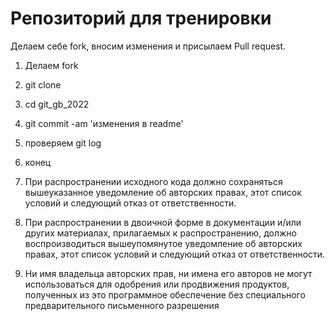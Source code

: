 # Репозиторий для тренировки

Делаем себе fork, вносим изменения и присылаем Pull request.
1. Делаем fork
2. git clone
3. cd git_gb_2022
4. git commit -am 'изменения  в readme'
5. проверяем git log
6. конец

1. При распространении исходного кода должно сохраняться вышеуказанное уведомление об авторских правах, этот
список условий и следующий отказ от ответственности.

2. При распространении в двоичной форме
в документации и/или других материалах, прилагаемых к распространению, должно воспроизводиться вышеупомянутое уведомление об авторских правах, этот список условий и следующий отказ
от ответственности.

3. Ни имя владельца авторских прав, ни имена его
авторов не могут использоваться для одобрения или продвижения продуктов, полученных из
это программное обеспечение без специального предварительного письменного разрешения